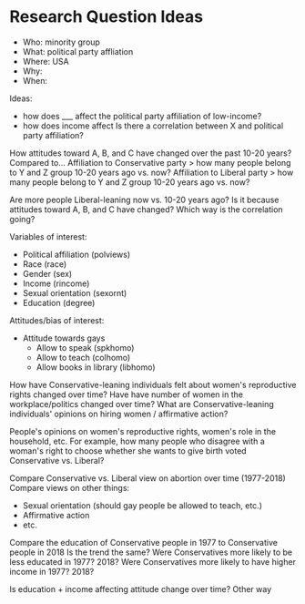 # Research Question Ideas

- Who: minority group
- What: political party affliation
- Where: USA
- Why: 
- When: 

Ideas:
- how does ___ affect the political party affiliation of low-income?
- how does income affect 
Is there a correlation between X and political party affiliation?

How attitudes toward A, B, and C have changed over the past 10-20 years?
Compared to...
Affiliation to Conservative party > how many people belong to Y and Z group 10-20 years ago vs. now?
Affiliation to Liberal party > how many people belong to Y and Z group 10-20 years ago vs. now?

Are more people Liberal-leaning now vs. 10-20 years ago? Is it because attitudes toward A, B, and C have changed? Which way is the correlation going?

Variables of interest:
- Political affiliation (polviews)
- Race (race)
- Gender (sex)
- Income (rincome)
- Sexual orientation (sexornt)
- Education (degree)

Attitudes/bias of interest:
- Attitude towards gays
  - Allow to speak (spkhomo)
  - Allow to teach (colhomo)
  - Allow books in library (libhomo)

How have Conservative-leaning individuals felt about women's reproductive rights changed over time?
Have have number of women in the workplace/politics changed over time?
What are Conservative-leaning individuals' opinions on hiring women / affirmative action?

People's opinions on women's reproductive rights, women's role in the household, etc.
For example, how many people who disagree with a woman's right to choose whether she wants to give birth voted Conservative vs. Liberal?

Compare Conservative vs. Liberal view on abortion over time (1977-2018)
Compare views on other things:
- Sexual orientation (should gay people be allowed to teach, etc.)
- Affirmative action
- etc.

Compare the education of Conservative people in 1977 to Conservative people in 2018
Is the trend the same? Were Conservatives more likely to be less educated in 1977? 2018?
Were Conservatives more likely to have higher income in 1977? 2018?

Is education + income affecting attitude change over time?
Other way 

